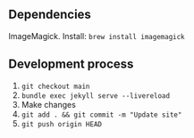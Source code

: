 ## Dependencies

ImageMagick. Install:
`brew install imagemagick`

## Development process

1. `git checkout main`
2. `bundle exec jekyll serve --livereload`
3. Make changes
4. `git add . && git commit -m "Update site"`
5. `git push origin HEAD`
